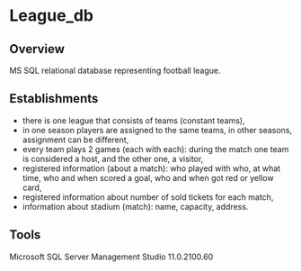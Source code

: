 # League_db

## Overview
MS SQL relational database representing football league.

## Establishments
- there is one league that consists of teams (constant teams),
- in one season players are assigned to the same teams,
  in other seasons, assignment can be different,
- every team plays 2 games (each with each):
  during the match one team is considered a host, and the other one, a visitor,
- registered information (about a match):
  who played with who, at what time, who and when scored a goal,
  who and when got red or yellow card,
- registered information about number of sold tickets for each match,
- information about stadium (match): name, capacity, address.

## Tools
Microsoft SQL Server Management Studio						11.0.2100.60
